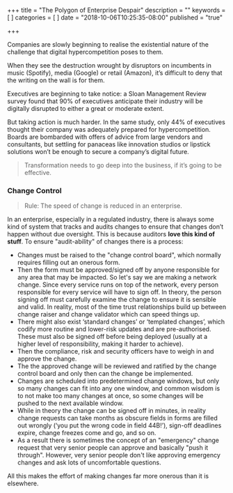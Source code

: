 +++
title = "The Polygon of Enterprise Despair"
description = ""
keywords = [
]
categories = [
]
date = "2018-10-06T10:25:35-08:00"
published = "true"

+++

Companies are slowly beginning to realise the existential nature of the challenge that digital hypercompetition poses to them.

When they see the destruction wrought by disruptors on incumbents in music (Spotify), media (Google) or retail (Amazon), it’s difficult to deny that the writing on the wall is for them.

Executives are beginning to take notice: a Sloan Management Review survey found that 90% of executives anticipate their industry will be digitally disrupted to either a great or moderate extent.

But taking action is much harder. In the same study, only 44% of executives thought their company was adequately prepared for hypercompetition. Boards are bombarded with offers of advice from large vendors and consultants, but settling for panaceas like innovation studios or lipstick solutions won’t be enough to secure a company’s digital future.

> Transformation needs to go deep into the business, if it’s going to be effective.

<!--more-->

### Change Control

> Rule: The speed of change is reduced in an enterprise.

In an enterprise, especially in a regulated industry, there is always some kind of system that tracks and audits changes to ensure that changes don’t happen without due oversight. This is because auditors **love this kind of stuff**. To ensure "audit-ability" of changes there is a process:

- Changes must be raised to the "change control board", which normally requires filling out an onerous form.
- Then the form must be approved/signed off by anyone responsible for any area that may be impacted. So let's say we are making a network change. Since every service runs on top of the network, every person responsible for every service will have to sign off. In theory, the person signing off must carefully examine the change to ensure it is sensible and valid. In reality, most of the time trust relationships build up between change raiser and change validator which can speed things up.
- There might also exist ‘standard changes’ or ‘templated changes’, which codify more routine and lower-risk updates and are pre-authorised. These must also be signed off before being deployed (usually at a higher level of responsibility, making it harder to achieve).
- Then the compliance, risk and security officers have to weigh in and approve the change.
- The the approved change will be reviewed and ratified by the change control board and only then can the change be implemented.
- Changes are scheduled into predetermined change windows, but only so many changes can fit into any one window, and common wisdom is to not make too many changes at once, so some changes will be pushed to the next available window.
- While in theory the change can be signed off in minutes, in reality change requests can take months as obscure fields in forms are filled out wrongly (‘you put the wrong code in field 44B!’), sign-off deadlines expire, change freezes come and go, and so on.
- As a result there is sometimes the concept of an "emergency" change request that very senior people can approve and basically "push it through". However, very senior people don't like approving emergency changes and ask lots of uncomfortable questions.

All this makes the effort of making changes far more onerous than it is elsewhere.
